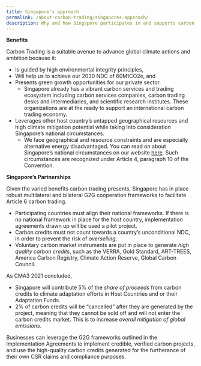 ```yaml
---
title: Singapore's approach
permalink: /about-carbon-trading/singapores-approach/
description: Why and how Singapore participates in and supports carbon trading
---
```

**Benefits**

Carbon Trading is a suitable avenue to advance global climate actions and ambition because it:

* Is guided by high environmental integrity principles,
* Will help us to achieve our 2030 NDC of 60MtCO2e, and
* Presents green growth opportunities for our private sector.
	* Singapore already has a vibrant carbon services and trading ecosystem including carbon services companies, carbon trading desks and intermediaries, and scientific research institutes. These organizations are at the ready to support an international carbon trading economy.
* Leverages other host country’s untapped geographical resources and high climate mitigation potential while taking into consideration Singapore’s national circumstances.
	* We face geographical and resource constraints and are especially alternative energy disadvantaged. You can read on about Singapore’s national circumstances on our website [here](https://safe.menlosecurity.com/https:/www.nccs.gov.sg/singapores-climate-action/overview/national-circumstances/). Such circumstances are recognized under Article 4, paragraph 10 of the Convention.

**Singapore’s Partnerships**

Given the varied benefits carbon trading presents, Singapore has in place robust multilateral and bilateral G2G cooperation frameworks to facilitate Article 6 carbon trading.

* Participating countries must align their national frameworks. If there is no national framework in place for the host country, implementation agreements drawn up will be used a pilot project.
* Carbon credits must not count towards a country’s unconditional NDC, in order to prevent the risk of _overselling_.
* Voluntary carbon market instruments are put in place to generate _high quality carbon credits_, such as the VERRA, Gold Standard, ART-TREES, America Carbon Registry, Climate Action Reserve, Global Carbon Council.

As CMA3 2021 concluded,

* Singapore will contribute 5% of the _share of proceeds_ from carbon credits to climate adaptation efforts in Host Countries and or their Adaptation Funds.
* 2% of carbon credits will be “cancelled” after they are generated by the project, meaning that they cannot be sold off and will not enter the carbon credits market. This is to increase _overall mitigation of global emissions_.

Businesses can leverage the G2G frameworks outlined in the Implementation Agreements to implement credible, verified carbon projects, and use the high-quality carbon credits generated for the furtherance of their own CSR claims and compliance purposes.